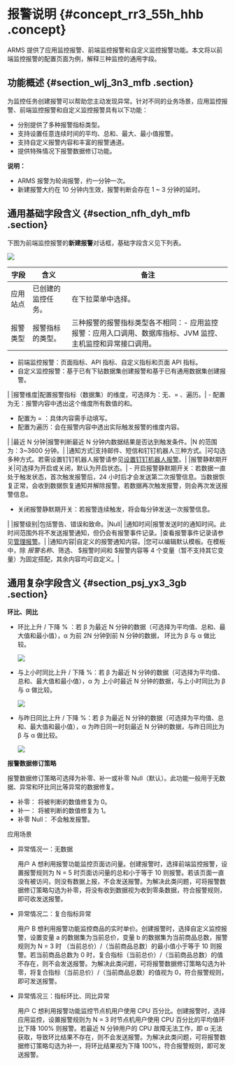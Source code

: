 # 报警说明 {#concept_rr3_55h_hhb .concept}

ARMS 提供了应用监控报警、前端监控报警和自定义监控报警功能。本文将以前端监控报警的配置页面为例，解释三种监控的通用字段。

## 功能概述 {#section_wlj_3n3_mfb .section}

为监控任务创建报警可以帮助您主动发现异常。针对不同的业务场景，应用监控报警、前端监控报警和自定义监控报警具有以下功能：

-   分别提供了多种报警指标类型。
-   支持设置任意连续时间的平均、总和、最大、最小值报警。
-   支持自定义报警内容和丰富的报警通道。
-   提供特殊情况下报警数据修订功能。

**说明：** 

-   ARMS 报警为轮询报警，约一分钟一次。
-   新建报警大约在 10 分钟内生效，报警判断会存在 1 ~ 3 分钟的延时。

## 通用基础字段含义 {#section_nfh_dyh_mfb .section}

下图为前端监控报警的**新建报警**对话框，基础字段含义见下列表。

![](http://static-aliyun-doc.oss-cn-hangzhou.aliyuncs.com/assets/img/152338/155489749943306_zh-CN.png)

|字段|含义|备注|
|--|--|--|
|应用站点|已创建的监控任务。|在下拉菜单中选择。|
|报警类型|报警指标的类型。|三种报警的报警指标类型各不相同：-   应用监控报警：应用入口调用、数据库指标、JVM 监控、主机监控和异常接口调用。
-   前端监控报警：页面指标、API 指标、自定义指标和页面 API 指标。
-   自定义监控报警：基于已有下钻数据集创建报警和基于已有通用数据集创建报警。

|
|报警维度|配置报警指标（数据集）的维度，可选择为：无、= 、遍历。| -   配置为无：报警内容中透出这个维度所有数值的和。
-   配置为 = ：具体内容需手动填写。
-   配置为遍历：会在报警内容中透出实际触发报警的维度内容。

 |
|最近 N 分钟|报警判断最近 N 分钟内数据结果是否达到触发条件。|N 的范围为：3~3600 分钟。|
|通知方式|支持邮件、短信和钉钉机器人三种方式。|可勾选多种方式。若需设置钉钉机器人报警请参见[设置钉钉机器人报警](intl.zh-CN/大盘和报警/设置钉钉机器人报警.md#)。|
|报警静默期开关|可选择为开启或关闭，默认为开启状态。| -   开启报警静默期开关：若数据一直处于触发状态，首次触发报警后，24 小时后才会发送第二次报警信息。当数据恢复正常，会收到数据恢复通知并解除报警。若数据再次触发报警，则会再次发送报警信息。
-   关闭报警静默期开关：若报警连续触发，将会每分钟发送一次报警信息。

 |
|报警级别|包括警告、错误和致命。|Null|
|通知时间|报警发送时的通知时间。此时间范围外将不发送报警通知，但仍会有报警事件记录。|查看报警事件记录请参见[管理报警](intl.zh-CN/大盘和报警/管理报警.md#)。|
|通知内容|自定义的报警通知内容。|您可以编辑默认模板。在模板中，除 $报警名称、$筛选、 $报警时间和 $报警内容等 4 个变量（暂不支持其它变量）为固定搭配，其余内容均可自定义。|

## 通用复杂字段含义 {#section_psj_yx3_3gb .section}

**环比、同比**

-   环比上升 / 下降 % ：若 β 为最近 N 分钟的数据（可选择为平均值、总和、最大值和最小值），α 为前 2N 分钟到前 N 分钟的数据， 环比为 β 与 α 做比较。

    ![](https://aliware-images.oss-cn-hangzhou.aliyuncs.com/arms/dg_chain_workflow.png)

-   与上小时同比上升 / 下降 %：若 β 为最近 N 分钟的数据（可选择为平均值、总和、最大值和最小值），α 为 上小时最近 N 分钟的数据，与上小时同比为 β 与 α 做比较。

    ![](https://aliware-images.oss-cn-hangzhou.aliyuncs.com/arms/dg_hoh_workflow.png)

-   与昨日同比上升 / 下降 %：若 β 为最近 N 分钟的数据（可选择为平均值、总和、最大值和最小值），α 为昨日同一时刻最近 N 分钟的数据，与昨日同比为 β 与 α 做比较。

    ![](https://aliware-images.oss-cn-hangzhou.aliyuncs.com/arms/dg_dod_workflow.png)


**报警数据修订策略**

报警数据修订策略可选择为补零、补一或补零 Null（默认）。此功能一般用于无数据、异常和环比同比等异常的数据修复。

-   补零： 将被判断的数值修复为 0。
-   补一： 将被判断的数值修复为 1。
-   补零 Null： 不会触发报警。

应用场景

-   异常情况一：无数据

    用户 A 想利用报警功能监控页面访问量。创建报警时，选择前端监控报警，设置报警规则为 N = 5 时页面访问量的总和小于等于 10 则报警。若该页面一直没有被访问，则没有数据上报，不会发送报警。为解决此类问题，可将报警数据修订策略勾选为补零，将没有收到数据视为收到零条数据，符合报警规则，即可收发送报警。

-   异常情况二：复合指标异常

    用户 B 想利用报警功能监控商品的实时单价。创建报警时，选择自定义监控报警，设置变量 a 的数据集为当前总价，变量 b 的数据集为当前商品总数，报警规则为 N = 3 时 （当前总价）/（当前商品总数）的最小值小于等于 10 则报警。若当前商品总数为 0 时，复合指标（当前总价）/（当前商品总数）的值不存在，则不会发送报警。为解决此类问题，可将报警数据修订策略勾选为补零，将复合指标（当前总价）/（当前商品总数）的值视为 0，符合报警规则，即可发送报警。

-   异常情况三：指标环比、同比异常

    用户 C 想利用报警功能监控节点机用户使用 CPU 百分比。创建报警时，选择应用监控，设置报警规则为 N = 3 时节点机用户使用 CPU 百分比的平均值环比下降 100% 则报警。若最近 N 分钟用户的 CPU 故障无法工作，即 α 无法获取，导致环比结果不存在，则不会发送报警。为解决此类问题，可将报警数据修订策略勾选为补一，将环比结果视为下降 100%，符合报警规则，即可发送报警。


